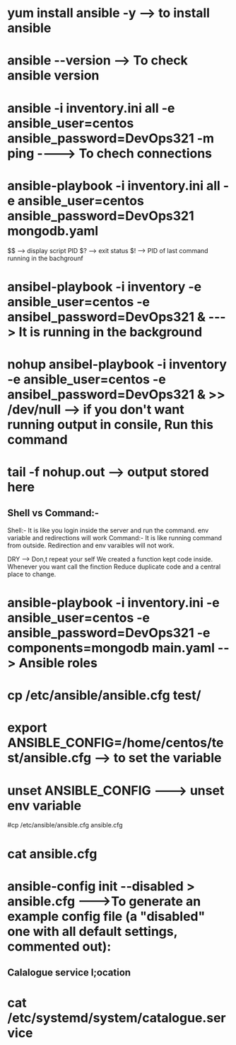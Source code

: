 # yum install ansible -y --> to install ansible
# ansible --version --> To check ansible version
# ansible -i inventory.ini all -e ansible_user=centos ansible_password=DevOps321 -m ping ----> To chech connections
# ansible-playbook -i inventory.ini all -e ansible_user=centos ansible_password=DevOps321 mongodb.yaml

$$ --> display script PID
$? --> exit status
$! --> PID of last command running in the bachgrounf
# ansibel-playbook -i inventory -e ansible_user=centos -e ansibel_password=DevOps321 &  ---> It is running in the background
# nohup ansibel-playbook -i inventory -e ansible_user=centos -e ansibel_password=DevOps321 & >> /dev/null --> if you don't want running output in consile, Run this command
# tail -f nohup.out --> output stored here
Shell vs Command:-
-----------------
Shell:- It is like you login inside the server and run the command. env variable and redirections will work
Command:- It is like running command from outside. Redirection and env varaibles will not work.

DRY --> Don,t repeat your self
We created a function kept code inside. Whenever you want call the finction
Reduce duplicate code and a central place to change.

# ansible-playbook -i inventory.ini -e ansible_user=centos -e ansible_password=DevOps321 -e components=mongodb main.yaml --> Ansible roles 

# cp /etc/ansible/ansible.cfg test/
# export ANSIBLE_CONFIG=/home/centos/test/ansible.cfg --> to set the variable
# unset ANSIBLE_CONFIG ---> unset env variable
#cp /etc/ansible/ansible.cfg ansible.cfg
# cat ansible.cfg 
# ansible-config init --disabled > ansible.cfg --->To generate an example config file (a "disabled" one with all default settings, commented out):

Calalogue service l;ocation
---------------------------
# cat /etc/systemd/system/catalogue.service






